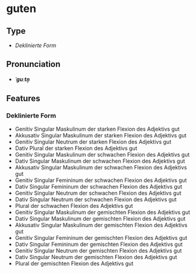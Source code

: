 # guten
## Type
- _Deklinierte Form_
## Pronunciation
- **_ˈɡuːtn̩_**
## Features
### Deklinierte Form
- Genitiv Singular Maskulinum der starken Flexion des Adjektivs gut
- Akkusativ Singular Maskulinum der starken Flexion des Adjektivs gut
- Genitiv Singular Neutrum der starken Flexion des Adjektivs gut
- Dativ Plural der starken Flexion des Adjektivs gut
- Genitiv Singular Maskulinum der schwachen Flexion des Adjektivs gut
- Dativ Singular Maskulinum der schwachen Flexion des Adjektivs gut
- Akkusativ Singular Maskulinum der schwachen Flexion des Adjektivs gut
- Genitiv Singular Femininum der schwachen Flexion des Adjektivs gut
- Dativ Singular Femininum der schwachen Flexion des Adjektivs gut
- Genitiv Singular Neutrum der schwachen Flexion des Adjektivs gut
- Dativ Singular Neutrum der schwachen Flexion des Adjektivs gut
- Plural der schwachen Flexion des Adjektivs gut
- Genitiv Singular Maskulinum der gemischten Flexion des Adjektivs gut
- Dativ Singular Maskulinum der gemischten Flexion des Adjektivs gut
- Akkusativ Singular Maskulinum der gemischten Flexion des Adjektivs gut
- Genitiv Singular Femininum der gemischten Flexion des Adjektivs gut
- Dativ Singular Femininum der gemischten Flexion des Adjektivs gut
- Genitiv Singular Neutrum der gemischten Flexion des Adjektivs gut
- Dativ Singular Neutrum der gemischten Flexion des Adjektivs gut
- Plural der gemischten Flexion des Adjektivs gut
